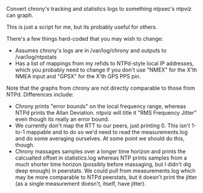 Convert chrony's tracking and statistics logs to something ntpsec's ntpviz can graph.

This is just a script for me, but its probably useful for others.

There's a few things hard-coded that you may wish to change:
 * Assumes chrony's logs are in /var/log/chrony and outputs to /var/log/ntpstats
 * Has a list of mappings from my refids to NTPd-style local IP addresses, which you probably
   need to change if you don't use "NMEX" for the X'th NMEA input and "GPSX" for the X'th GPS
   PPS pin.

Note that the graphs from chrony are not directly comparable to those from NTPd. Differences
include:
  * Chrony prints "error bounds" on the local frequency range, whereas NTPd prints the
    Allan Deviation. ntpviz will title it "RMS Frequency Jitter" even though its really an error
    bound.
  * We currently don't map the RTT to our peers, just printing 0. This isn't 1-to-1 mappable and
    to do so we'd need to read the measurements.log and do some averaging ourselves. At some point
    we should do this, though.
  * Chrony massages samples over a longer time horizon and prints the calcualted offset in
    statistics.log whereas NTP prints samples from a much shorter time horizon (possibly before
    massaging, but I didn't dig deep enough) in peerstats. We could pull from measurements.log
    which may be more comparable to NTPd peerstats, but it doesn't print the jitter (as a single
    measurement doesn't, itself, have jitter).
